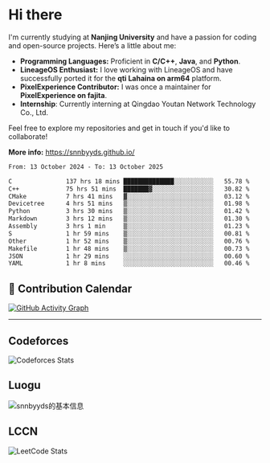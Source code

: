 # Hi there

I'm currently studying at **Nanjing University** and have a passion for coding and open-source projects. Here’s a little about me:

- **Programming Languages:** Proficient in **C/C++**, **Java**, and **Python**.
- **LineageOS Enthusiast:** I love working with LineageOS and have successfully ported it for the **qti Lahaina on arm64** platform.
- **PixelExperience Contributor:** I was once a maintainer for **PixelExperience on fajita**.
- **Internship**: Currently interning at Qingdao Youtan Network Technology Co., Ltd.

Feel free to explore my repositories and get in touch if you'd like to collaborate!

**More info:** https://snnbyyds.github.io/

<!--START_SECTION:waka-->

```txt
From: 13 October 2024 - To: 13 October 2025

C               137 hrs 18 mins ██████████████░░░░░░░░░░░   55.78 %
C++             75 hrs 51 mins  ███████▓░░░░░░░░░░░░░░░░░   30.82 %
CMake           7 hrs 41 mins   ▓░░░░░░░░░░░░░░░░░░░░░░░░   03.12 %
Devicetree      4 hrs 51 mins   ▒░░░░░░░░░░░░░░░░░░░░░░░░   01.98 %
Python          3 hrs 30 mins   ▒░░░░░░░░░░░░░░░░░░░░░░░░   01.42 %
Markdown        3 hrs 12 mins   ▒░░░░░░░░░░░░░░░░░░░░░░░░   01.30 %
Assembly        3 hrs 1 min     ▒░░░░░░░░░░░░░░░░░░░░░░░░   01.23 %
S               1 hr 59 mins    ▒░░░░░░░░░░░░░░░░░░░░░░░░   00.81 %
Other           1 hr 52 mins    ▒░░░░░░░░░░░░░░░░░░░░░░░░   00.76 %
Makefile        1 hr 48 mins    ▒░░░░░░░░░░░░░░░░░░░░░░░░   00.73 %
JSON            1 hr 29 mins    ░░░░░░░░░░░░░░░░░░░░░░░░░   00.60 %
YAML            1 hr 8 mins     ░░░░░░░░░░░░░░░░░░░░░░░░░   00.46 %
```

<!--END_SECTION:waka-->

## 📅 Contribution Calendar

[![GitHub Activity Graph](https://github-readme-activity-graph.vercel.app/graph?username=snnbyyds&theme=react-dark)](https://github.com/snnbyyds)

---

## Codeforces
![Codeforces Stats](https://codeforces-readme-stats.vercel.app/api/card?username=snnbyyds)

## Luogu
![snnbyyds的基本信息](https://luogu-card.vercel.app/about?id=1560631)

## LCCN
![LeetCode Stats](https://leetcard.jacoblin.cool/snnbyyds?theme=light&font=Fuzzy%20Bubbles&site=cn)
